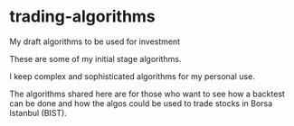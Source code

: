 # trading-algorithms
My draft algorithms to be used for investment

These are some of my initial stage algorithms.

I keep complex and sophisticated algorithms for my personal use.

The algorithms shared here are for those who want to see how a backtest can be done and how the algos could be used to trade stocks in Borsa Istanbul (BIST). 
